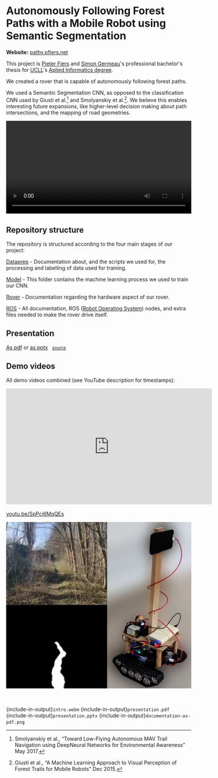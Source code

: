 # Autonomously Following Forest Paths with a Mobile Robot using Semantic Segmentation

**Website:** [pathy.pfiers.net](https://pathy.pfiers.net)

This project is [Pieter Fiers](https://pfiers.net) and
 [Simon Germeau](https://github.com/GermeauSimon)'s professional bachelor's thesis for [UCLL](https://www.ucll.be/)'s [Aplied Informatics degree](http://onderwijsaanbod.leuven.ucll.be/opleidingen/n/SC_52335187.htm).

We created a rover that is capable of autonomously following forest paths. 

We used a Semantic Segmentation CNN, as opposed to the classification CNN 
used by Giusti et al.[^1] and Smolyanskiy et al.[^2]. We believe this enables 
interesting future expansions, like higher-level decision making about path 
intersections, and the mapping of road geometries.

<video width="100%" controls>
    <source src="intro.webm" type="video/webm">
</video>

## Repository structure

The repository is structured according to the four main stages of our project:

[Dataprep](dataprep/README.md) - Documentation about, and the scripts we used for, the processing and labelling 
of data used for training.

[Model](model/README.md) - This folder contains the machine learning process we used to train our CNN.

[Rover](rover/README.md) - Documentation regarding the hardware aspect of our rover.

[ROS](ros/README.md) - All documentation, ROS ([Robot Operating System](https://www.ros.org/)) nodes, and extra files needed to make the rover drive
itself.

## Presentation

[As pdf](presentation.pdf) or [as pptx](presentation.pptx) &nbsp; <small>[source](https://docs.google.com/presentation/d/1WMvPDMJ7YyHw0fyk2sWPqvgLIdivagkhP7UBCjnO4ww/edit?usp=sharing)</small>

## Demo videos

All demo videos combined (see YouTube description for timestamps):

<iframe width="560" height="315" src="https://www.youtube.com/embed/SpPcj6MqQEs" frameborder="0" allow="accelerometer; autoplay; clipboard-write; encrypted-media; gyroscope; picture-in-picture" allowfullscreen></iframe>

[youtu.be/SpPcj6MqQEs](https://youtu.be/SpPcj6MqQEs)

![Collage of the pathy rover and prediction for a forest path](pathy-collage.webp)

<br>

[^1]: Smolyanskiy et al., “Toward Low-Flying Autonomous MAV Trail Navigation using DeepNeural Networks for Environmental Awareness” May 2017.  
[^2]: Giusti et al., “A Machine Learning Approach to Visual Perception of Forest Trails for Mobile Robots” Dec 2015. 

{include-in-output}`intro.webm`
{include-in-output}`presentation.pdf`
{include-in-output}`presentation.pptx`
{include-in-output}`documentation-as-pdf.png`
